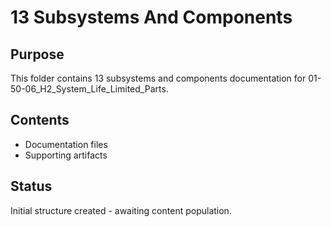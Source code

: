 # 13 Subsystems And Components

## Purpose
This folder contains 13 subsystems and components documentation for 01-50-06_H2_System_Life_Limited_Parts.

## Contents
- Documentation files
- Supporting artifacts

## Status
Initial structure created - awaiting content population.
